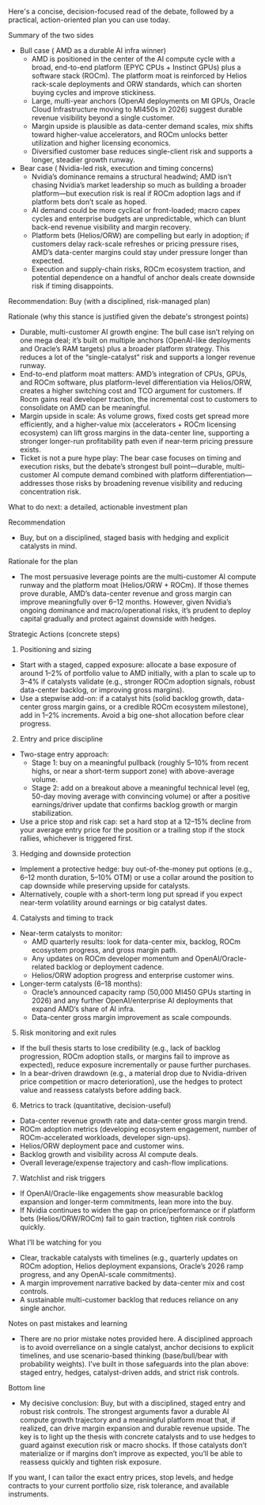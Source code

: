 Here's a concise, decision-focused read of the debate, followed by a practical, action-oriented plan you can use today.

Summary of the two sides
- Bull case ( AMD as a durable AI infra winner)
  - AMD is positioned in the center of the AI compute cycle with a broad, end-to-end platform (EPYC CPUs + Instinct GPUs) plus a software stack (ROCm). The platform moat is reinforced by Helios rack-scale deployments and ORW standards, which can shorten buying cycles and improve stickiness.
  - Large, multi-year anchors (OpenAI deployments on MI GPUs, Oracle Cloud Infrastructure moving to MI450s in 2026) suggest durable revenue visibility beyond a single customer.
  - Margin upside is plausible as data-center demand scales, mix shifts toward higher-value accelerators, and ROCm unlocks better utilization and higher licensing economics.
  - Diversified customer base reduces single-client risk and supports a longer, steadier growth runway.
- Bear case ( Nvidia-led risk, execution and timing concerns)
  - Nvidia’s dominance remains a structural headwind; AMD isn’t chasing Nvidia’s market leadership so much as building a broader platform—but execution risk is real if ROCm adoption lags and if platform bets don’t scale as hoped.
  - AI demand could be more cyclical or front-loaded; macro capex cycles and enterprise budgets are unpredictable, which can blunt back-end revenue visibility and margin recovery.
  - Platform bets (Helios/ORW) are compelling but early in adoption; if customers delay rack-scale refreshes or pricing pressure rises, AMD’s data-center margins could stay under pressure longer than expected.
  - Execution and supply-chain risks, ROCm ecosystem traction, and potential dependence on a handful of anchor deals create downside risk if timing disappoints.

Recommendation: Buy (with a disciplined, risk-managed plan)

Rationale (why this stance is justified given the debate's strongest points)
- Durable, multi-customer AI growth engine: The bull case isn’t relying on one mega deal; it’s built on multiple anchors (OpenAI-like deployments and Oracle’s RAM targets) plus a broader platform strategy. This reduces a lot of the “single-catalyst” risk and supports a longer revenue runway.
- End-to-end platform moat matters: AMD’s integration of CPUs, GPUs, and ROCm software, plus platform-level differentiation via Helios/ORW, creates a higher switching cost and TCO argument for customers. If Rocm gains real developer traction, the incremental cost to customers to consolidate on AMD can be meaningful.
- Margin upside in scale: As volume grows, fixed costs get spread more efficiently, and a higher-value mix (accelerators + ROCm licensing ecosystem) can lift gross margins in the data-center line, supporting a stronger longer-run profitability path even if near-term pricing pressure exists.
- Ticket is not a pure hype play: The bear case focuses on timing and execution risks, but the debate’s strongest bull point—durable, multi-customer AI compute demand combined with platform differentiation—addresses those risks by broadening revenue visibility and reducing concentration risk.

What to do next: a detailed, actionable investment plan

Recommendation
- Buy, but on a disciplined, staged basis with hedging and explicit catalysts in mind.

Rationale for the plan
- The most persuasive leverage points are the multi-customer AI compute runway and the platform moat (Helios/ORW + ROCm). If those themes prove durable, AMD’s data-center revenue and gross margin can improve meaningfully over 6–12 months. However, given Nvidia’s ongoing dominance and macro/operational risks, it’s prudent to deploy capital gradually and protect against downside with hedges.

Strategic Actions (concrete steps)

1) Positioning and sizing
- Start with a staged, capped exposure: allocate a base exposure of around 1–2% of portfolio value to AMD initially, with a plan to scale up to 3–4% if catalysts validate (e.g., stronger ROCm adoption signals, robust data-center backlog, or improving gross margins).
- Use a stepwise add-on: if a catalyst hits (solid backlog growth, data-center gross margin gains, or a credible ROCm ecosystem milestone), add in 1–2% increments. Avoid a big one-shot allocation before clear progress.

2) Entry and price discipline
- Two-stage entry approach:
  - Stage 1: buy on a meaningful pullback (roughly 5–10% from recent highs, or near a short-term support zone) with above-average volume.
  - Stage 2: add on a breakout above a meaningful technical level (eg, 50-day moving average with convincing volume) or after a positive earnings/driver update that confirms backlog growth or margin stabilization.
- Use a price stop and risk cap: set a hard stop at a 12–15% decline from your average entry price for the position or a trailing stop if the stock rallies, whichever is triggered first.

3) Hedging and downside protection
- Implement a protective hedge: buy out-of-the-money put options (e.g., 6–12 month duration, 5–10% OTM) or use a collar around the position to cap downside while preserving upside for catalysts.
- Alternatively, couple with a short-term long put spread if you expect near-term volatility around earnings or big catalyst dates.

4) Catalysts and timing to track
- Near-term catalysts to monitor:
  - AMD quarterly results: look for data-center mix, backlog, ROCm ecosystem progress, and gross margin path.
  - Any updates on ROCm developer momentum and OpenAI/Oracle-related backlog or deployment cadence.
  - Helios/ORW adoption progress and enterprise customer wins.
- Longer-term catalysts (6–18 months):
  - Oracle’s announced capacity ramp (50,000 MI450 GPUs starting in 2026) and any further OpenAI/enterprise AI deployments that expand AMD’s share of AI infra.
  - Data-center gross margin improvement as scale compounds.

5) Risk monitoring and exit rules
- If the bull thesis starts to lose credibility (e.g., lack of backlog progression, ROCm adoption stalls, or margins fail to improve as expected), reduce exposure incrementally or pause further purchases.
- In a bear-driven drawdown (e.g., a material drop due to Nvidia-driven price competition or macro deterioration), use the hedges to protect value and reassess catalysts before adding back.

6) Metrics to track (quantitative, decision-useful)
- Data-center revenue growth rate and data-center gross margin trend.
- ROCm adoption metrics (developing ecosystem engagement, number of ROCm-accelerated workloads, developer sign-ups).
- Helios/ORW deployment pace and customer wins.
- Backlog growth and visibility across AI compute deals.
- Overall leverage/expense trajectory and cash-flow implications.

7) Watchlist and risk triggers
- If OpenAI/Oracle-like engagements show measurable backlog expansion and longer-term commitments, lean more into the buy.
- If Nvidia continues to widen the gap on price/performance or if platform bets (Helios/ORW/ROCm) fail to gain traction, tighten risk controls quickly.

What I’ll be watching for you
- Clear, trackable catalysts with timelines (e.g., quarterly updates on ROCm adoption, Helios deployment expansions, Oracle’s 2026 ramp progress, and any OpenAI-scale commitments).
- A margin improvement narrative backed by data-center mix and cost controls.
- A sustainable multi-customer backlog that reduces reliance on any single anchor.

Notes on past mistakes and learning
- There are no prior mistake notes provided here. A disciplined approach is to avoid overreliance on a single catalyst, anchor decisions to explicit timelines, and use scenario-based thinking (base/bull/bear with probability weights). I’ve built in those safeguards into the plan above: staged entry, hedges, catalyst-driven adds, and strict risk controls.

Bottom line
- My decisive conclusion: Buy, but with a disciplined, staged entry and robust risk controls. The strongest arguments favor a durable AI compute growth trajectory and a meaningful platform moat that, if realized, can drive margin expansion and durable revenue upside. The key is to light up the thesis with concrete catalysts and to use hedges to guard against execution risk or macro shocks. If those catalysts don’t materialize or if margins don’t improve as expected, you’ll be able to reassess quickly and tighten risk exposure.

If you want, I can tailor the exact entry prices, stop levels, and hedge contracts to your current portfolio size, risk tolerance, and available instruments.